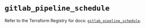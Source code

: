 # `gitlab_pipeline_schedule`

Refer to the Terraform Registry for docs: [`gitlab_pipeline_schedule`](https://registry.terraform.io/providers/gitlabhq/gitlab/17.1.0/docs/resources/pipeline_schedule).
